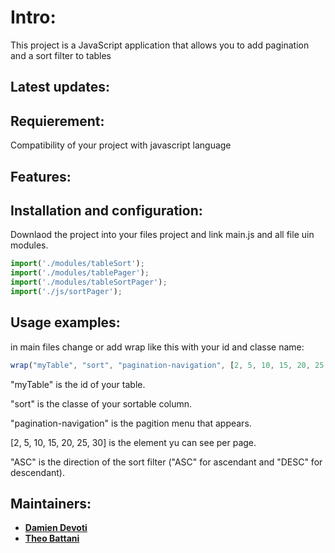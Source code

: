 # Intro:

This project is a JavaScript application that allows you to add pagination and a sort filter to tables

## Latest updates:

## Requierement:

Compatibility of your project with javascript language

## Features:

## Installation and configuration:

Downlaod the project into your files project and link main.js and all file uin modules.

```javascript
import('./modules/tableSort');
import('./modules/tablePager');
import('./modules/tableSortPager');
import('./js/sortPager');
```


## Usage examples:

in main files change or add wrap like this with your id and classe name:

```javascript
wrap("myTable", "sort", "pagination-navigation", [2, 5, 10, 15, 20, 25, 30], "ASC");
```

"myTable" is the id of your table.

"sort" is the classe of your sortable column.

"pagination-navigation" is the pagition menu that appears.

[2, 5, 10, 15, 20, 25, 30] is the element yu can see per page.

"ASC" is the direction of the sort filter ("ASC" for ascendant and "DESC" for descendant).


## Maintainers:

* __[Damien Devoti](https://github.com/damien-d13)__
*  __[Theo Battani ](https://github.com/theoBattani)__

